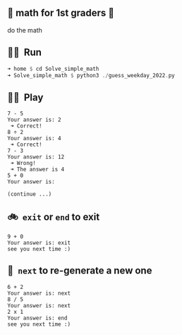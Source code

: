 ## :sunflower: math for 1st graders :sunflower: 

do the math

## :running_woman:&nbsp; Run

```rust
➜ home $ cd Solve_simple_math
➜ Solve_simple_math $ python3 ./guess_weekday_2022.py
```

## :woman_playing_handball:&nbsp; Play

```
7 - 5 
Your answer is: 2
 ➜ Correct! 
8 ÷ 2 
Your answer is: 4
 ➜ Correct! 
7 - 3 
Your answer is: 12
 ➜ Wrong! 
 ➜ The answer is 4 
5 + 0 
Your answer is: 

(continue ...)
```

## :bike:&nbsp; `exit` or `end` to exit

```
9 + 0 
Your answer is: exit
see you next time :)
```

## :helicopter:&nbsp; `next` to re-generate a new one
```
6 + 2 
Your answer is: next 
8 / 5 
Your answer is: next
2 x 1 
Your answer is: end
see you next time :)
```
